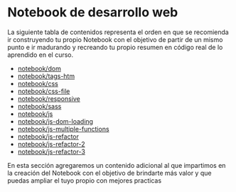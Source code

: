 # Notebook de desarrollo web

La siguiente tabla de contenidos representa el orden en que se recomienda ir construyendo tu propio Notebook con el objetivo de partir de un mismo punto e ir madurando y recreando tu propio resumen en código real de lo aprendido en el curso.

- [notebook/dom](https://github.com/academia-consultec/web-development-notebook/tree/notebook/dom)
- [notebook/tags-htm](https://github.com/academia-consultec/web-development-notebook/tree/notebook/tags-html)
- [notebook/css](https://github.com/academia-consultec/web-development-notebook/tree/notebook/css)
- [notebook/css-file](https://github.com/academia-consultec/web-development-notebook/tree/notebook/css-file)
- [notebook/responsive](https://github.com/academia-consultec/web-development-notebook/tree/notebook/responsive)
- [notebook/sass](https://github.com/academia-consultec/web-development-notebook/tree/notebook/sass)
- [notebook/js](https://github.com/academia-consultec/web-development-notebook/tree/notebook/js)
- [notebook/js-dom-loading](https://github.com/academia-consultec/web-development-notebook/tree/notebook/js-dom-loading)
- [notebook/js-multiple-functions](https://github.com/academia-consultec/web-development-notebook/tree/notebook/js-multiple-functions)
- [notebook/js-refactor](https://github.com/academia-consultec/web-development-notebook/tree/notebook/js-refactor)
- [notebook/js-refactor-2](https://github.com/academia-consultec/web-development-notebook/tree/notebook/js-refactor-2)
- [notebook/js-refactor-3](https://github.com/academia-consultec/web-development-notebook/tree/notebook/js-refactor-3)

En esta sección agregaremos un contenido adicional al que impartimos en la creación del Notebook con el objetivo de brindarte más valor y que puedas ampliar el tuyo propio con mejores practicas
